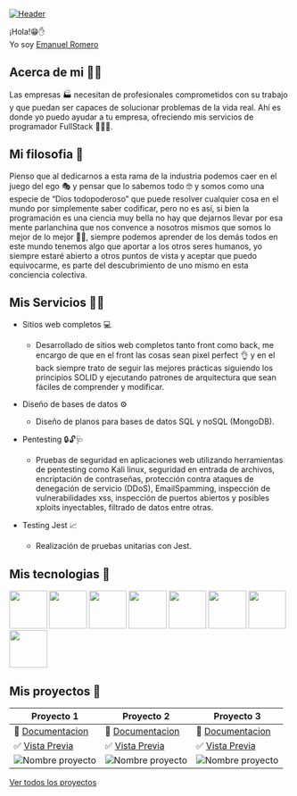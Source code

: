 [![Header](https://images.unsplash.com/photo-1555066931-4365d14bab8c?ixid=MnwxMjA3fDB8MHxwaG90by1wYWdlfHx8fGVufDB8fHx8&ixlib=rb-1.2.1&auto=format&fit=crop&w=1470&q=80 "Header")](https://emanuelromero.com/)

¡Hola!😁✋  
Yo soy [Emanuel Romero](https://emanuelromero.com/)

## Acerca de mi 🕵️‍♀️

Las empresas 🏭 necesitan de profesionales comprometidos con su trabajo y que puedan ser capaces de solucionar problemas de la vida real.
Ahí es donde yo puedo ayudar a tu empresa, ofreciendo mis servicios de programador FullStack 🧑👨‍💻.

## Mi filosofia 🙌

Pienso que al dedicarnos a esta rama de la industria podemos caer en el juego del ego 🎭 y pensar que lo sabemos todo 🤓 y somos como una especie de “Dios todopoderoso” que puede resolver cualquier cosa en el mundo por simplemente saber codificar, pero no es así, si bien la programación es una ciencia muy bella no hay que dejarnos llevar por esa mente parlanchina que nos convence a nosotros mismos que somos lo mejor de lo mejor 💁‍♂️, siempre podemos aprender de los demás todos en este mundo tenemos algo que aportar a los otros seres humanos, yo siempre estaré abierto a otros puntos de vista y aceptar que puedo equivocarme, es parte del descubrimiento de uno mismo en esta conciencia colectiva.


## Mis Servicios 👨‍🔧

- Sitios web completos 💻
  - Desarrollado de sitios web completos tanto front como back, me encargo de que en el front las cosas sean pixel perfect 👌 y en el back siempre trato de seguir las mejores prácticas siguiendo los principios SOLID y ejecutando patrones de arquitectura que sean fáciles de comprender y modificar.
  
- Diseño de bases de datos ⚙
  -  Diseño de planos para bases de datos SQL y noSQL (MongoDB).
  
- Pentesting 🔒🔓🩺
  -  Pruebas de seguridad en aplicaciones web utilizando herramientas de pentesting como Kali linux, seguridad en entrada de archivos, encriptación de contraseñas, protección contra ataques de denegación de servicio (DDoS), EmailSpamming, inspección de vulnerabilidades xss, inspección de puertos abiertos y posibles xploits inyectables, filtrado de datos entre otras.
  
- Testing Jest 📈
  -  Realización de pruebas unitarias con Jest.
 
## Mis tecnologias 🤖

<p>
  <img src="https://emanuelromero.com/assets/Mongo.png" width="67.5px" />
  <img src="https://emanuelromero.com/assets/React.png" width="67.5px" />
  <img src="https://emanuelromero.com/assets/Express.png" width="67.5px" />
  <img src="https://emanuelromero.com/assets/nextjs.png" width="67.5px" />
  <img src="https://emanuelromero.com/assets/node.png" width="67.5px" />
  <img src="https://emanuelromero.com/assets/css.png" width="67.5px" />
  <img src="https://emanuelromero.com/assets/redux.png" width="67.5px" />
  <img src="https://emanuelromero.com/assets/docker.png" width="67.5px" />
</p>

## Mis proyectos 🤗

Proyecto 1 | Proyecto 2  | Proyecto 3  
-------------- | ----------------- | -------------------- |
📖 [Documentacion](https://emanuelromero.com/) | 📖 [Documentacion](https://emanuelromero.com/) | 📖 [Documentacion](https://emanuelromero.com/)
✅ [Vista Previa](https://emanuelromero.com/) | ✅ [Vista Previa](https://emanuelromero.com/) | ✅ [Vista Previa](https://emanuelromero.com/)
![Nombre proyecto](https://s3.amazonaws.com/creativetim_bucket/products/38/original/material-kit.jpg?1633601280) | ![Nombre proyecto](https://s3.amazonaws.com/creativetim_bucket/products/450/original/opt_sd_free_thumbnail.jpg?1617715816) | ![Nombre proyecto](https://s3.amazonaws.com/creativetim_bucket/products/490/original/opt_soft_ui_react_native_thumbnail.jpg?1625576346)

[Ver todos los proyectos](https://emanuelromero.com/)

